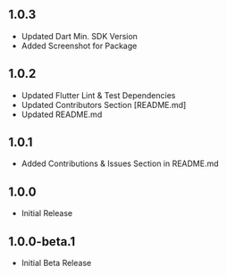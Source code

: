 ## 1.0.3

- Updated Dart Min. SDK Version
- Added Screenshot for Package

## 1.0.2

- Updated Flutter Lint & Test Dependencies
- Updated Contributors Section [README.md]
- Updated README.md

## 1.0.1

- Added Contributions & Issues Section in README.md

## 1.0.0

- Initial Release

## 1.0.0-beta.1

- Initial Beta Release
